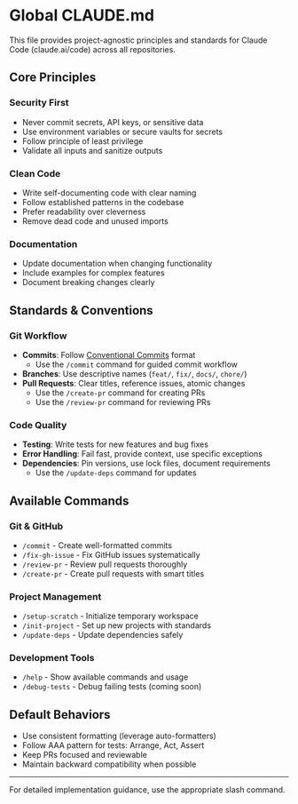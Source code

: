 # Global CLAUDE.md

This file provides project-agnostic principles and standards for Claude Code (claude.ai/code) across all repositories.

## Core Principles

### Security First

- Never commit secrets, API keys, or sensitive data
- Use environment variables or secure vaults for secrets
- Follow principle of least privilege
- Validate all inputs and sanitize outputs

### Clean Code

- Write self-documenting code with clear naming
- Follow established patterns in the codebase
- Prefer readability over cleverness
- Remove dead code and unused imports

### Documentation

- Update documentation when changing functionality
- Include examples for complex features
- Document breaking changes clearly

## Standards & Conventions

### Git Workflow

- **Commits**: Follow [Conventional Commits](https://www.conventionalcommits.org/) format
  - Use the `/commit` command for guided commit workflow
- **Branches**: Use descriptive names (`feat/`, `fix/`, `docs/`, `chore/`)
- **Pull Requests**: Clear titles, reference issues, atomic changes
  - Use the `/create-pr` command for creating PRs
  - Use the `/review-pr` command for reviewing PRs

### Code Quality

- **Testing**: Write tests for new features and bug fixes
- **Error Handling**: Fail fast, provide context, use specific exceptions
- **Dependencies**: Pin versions, use lock files, document requirements
  - Use the `/update-deps` command for updates

## Available Commands

### Git & GitHub

- `/commit` - Create well-formatted commits
- `/fix-gh-issue` - Fix GitHub issues systematically
- `/review-pr` - Review pull requests thoroughly
- `/create-pr` - Create pull requests with smart titles

### Project Management

- `/setup-scratch` - Initialize temporary workspace
- `/init-project` - Set up new projects with standards
- `/update-deps` - Update dependencies safely

### Development Tools

- `/help` - Show available commands and usage
- `/debug-tests` - Debug failing tests (coming soon)

## Default Behaviors

- Use consistent formatting (leverage auto-formatters)
- Follow AAA pattern for tests: Arrange, Act, Assert
- Keep PRs focused and reviewable
- Maintain backward compatibility when possible

---

For detailed implementation guidance, use the appropriate slash command.
